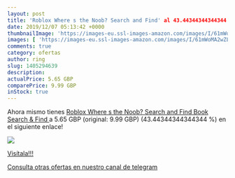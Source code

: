 ```yaml
---
layout: post
title: 'Roblox Where s the Noob? Search and Find' al 43.44344344344344 % de descuento
date: 2019/12/07 05:13:42 +0000
thumbnailImage: 'https://images-eu.ssl-images-amazon.com/images/I/61mWoMA2wZL._SL200_.jpg'
images: [ 'https://images-eu.ssl-images-amazon.com/images/I/61mWoMA2wZL._SL200_.jpg' ]
comments: true
category: ofertas
author: ring
slug: 1405294639
description:
actualPrice: 5.65 GBP
comparePrice: 9.99 GBP
inStock: true
---
```


Ahora mismo tienes [Roblox Where s the Noob? Search and Find Book  Search & Find ](https://www.amazon.com/dp/1405294639/?tag=redken08-20) a 5.65 GBP (original: 9.99 GBP) (43.44344344344344 %) en el siguiente enlace!

[![](https://images-eu.ssl-images-amazon.com/images/I/61mWoMA2wZL._SL200_.jpg)](https://www.amazon.com/dp/1405294639/?tag=redken08-20)

[Visítala!!!](https://www.amazon.com/dp/1405294639/?tag=redken08-20)

[Consulta otras ofertas en nuestro canal de telegram](https://t.me/s/ofertas25)

